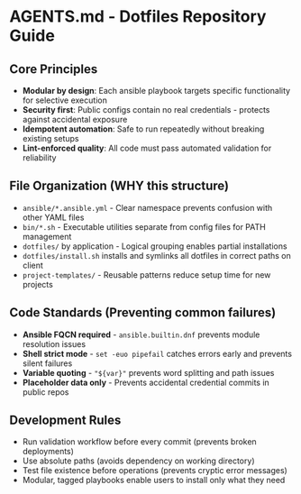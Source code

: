 # AGENTS.md - Dotfiles Repository Guide

## Core Principles
- **Modular by design**: Each ansible playbook targets specific functionality for selective execution
- **Security first**: Public configs contain no real credentials - protects against accidental exposure
- **Idempotent automation**: Safe to run repeatedly without breaking existing setups
- **Lint-enforced quality**: All code must pass automated validation for reliability

## File Organization (WHY this structure)
- `ansible/*.ansible.yml` - Clear namespace prevents confusion with other YAML files
- `bin/*.sh` - Executable utilities separate from config files for PATH management
- `dotfiles/` by application - Logical grouping enables partial installations
- `dotfiles/install.sh` installs and symlinks all dotfiles in correct paths on client
- `project-templates/` - Reusable patterns reduce setup time for new projects

## Code Standards (Preventing common failures)
- **Ansible FQCN required** - `ansible.builtin.dnf` prevents module resolution issues
- **Shell strict mode** - `set -euo pipefail` catches errors early and prevents silent failures
- **Variable quoting** - `"${var}"` prevents word splitting and path issues
- **Placeholder data only** - Prevents accidental credential commits in public repos

## Development Rules
- Run validation workflow before every commit (prevents broken deployments)
- Use absolute paths (avoids dependency on working directory)
- Test file existence before operations (prevents cryptic error messages)
- Modular, tagged playbooks enable users to install only what they need
